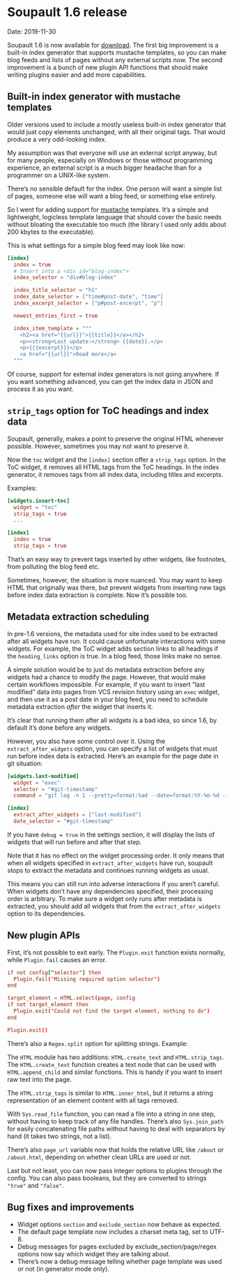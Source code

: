 <h1 id="post-title">Soupault 1.6 release</h1>

<p>Date: <time id="post-date">2019-11-30</time> </p>

<p id="post-excerpt">
Soupault 1.6 is now available for <a href="/#downloads">download</a>. The first big improvement is a built-in index generator
that supports mustache templates, so you can make blog feeds and lists of pages without any external scripts now.
The second improvement is a bunch of new plugin API functions that should make writing plugins easier
and add more capabilities.
</p>

## Built-in index generator with mustache templates

Older versions used to include a mostly useless built-in index generator that would just copy
elements unchanged, with all their original tags. That would produce a very odd-looking index.

My assumption was that everyone will use an external script anyway, but for many people,
especially on Windows or those without programming experience, an external script is a much bigger headache than
for a programmer on a UNIX-like system.

There’s no sensible default for the index. One person will want a simple list of pages, someone else will want
a blog feed, or something else entirely.

So I went for adding support for <a href="https://mustache.github.io/">mustache</a> templates. It’s a simple
and lightweight, logicless template language that should cover the basic needs without bloating the executable
too much (the library I used only adds about 200 kbytes to the executable).

This is what settings for a simple blog feed may look like now:

```toml
[index]
  index = true
  # Insert into a <div id="blog-index">
  index_selector = "div#blog-index"

  index_title_selector = "h1"
  index_date_selector = ["time#post-date", "time"]
  index_excerpt_selector = ["p#post-excerpt", "p"]

  newest_entries_first = true

  index_item_template = """
    <h2><a href="{{url}}">{{title}}</a></h2>
    <p><strong>Last update:</strong> {{date}}.</p>
    <p>{{{excerpt}}}</p>
    <a href="{{url}}">Read more</a>
  """
```

Of course, support for external index generators is not going anywhere. If you want something advanced,
you can get the index data in JSON and process it as you want.

## `strip_tags` option for ToC headings and index data

Soupault, generally, makes a point to preserve the original HTML whenever possible. However, sometimes
you may not want to preserve it.

Now the `toc` widget and the `[index]` section offer a `strip_tags` option. In the ToC widget, it removes
all HTML tags from the ToC headings. In the index generator, it removes tags from all index data,
including titles and excerpts.

Examples:

```toml
[widgets.insert-toc]
  widget = "toc"
  strip_tags = true
  ...

[index]
  index = true
  strip_tags = true
```

That’s an easy way to prevent tags inserted by other widgets, like footnotes, from polluting the blog feed etc.

Sometimes, however, the situation is more nuanced. You may want to keep HTML that originally was there,
but prevent widgets from inserting new tags before index data extraction is complete. Now it’s possible too.

## Metadata extraction scheduling

In pre-1.6 versions, the metadata used for site index used to be extracted after all widgets have run.
It could cause unfortunate interactions with some widgets. For example, the ToC widget adds section links
to all headings if the `heading_links` option is true. In a blog feed, those links make no sense.

A simple solution would be to just do metadata extraction before any widgets had a chance to modify the page.
However, that would make certain workflows impossible. For example, if you want to insert &ldquo;last modified&rdquo;
data into pages from VCS revision history using an `exec` widget, and then use it as a post date in your blog feed, you need to schedule
metadata extraction _after_ the widget that inserts it.

It’s clear that running them after all widgets is a bad idea, so since 1.6, by default it’s done before any widgets.

However, you also have some control over it. Using the `extract_after_widgets` option, you can specify a list of widgets that must run before
index data is extracted. Here’s an example for the page date in git situation:

```toml
[widgets.last-modified]
  widget = "exec"
  selector = "#git-timestamp"
  command = "git log -n 1 --pretty=format:%ad --date=format:%Y-%m-%d -- $PAGE_FILE"

[index]
  extract_after_widgets = ["last-modified"]
  date_selector = "#git-timestamp"
```

If you have `debug = true` in the settings section, it will display the lists of widgets that will run before and after that step.

Note that it has no effect on the widget processing order. It only means that when all widgets specified in `extract_after_widgets`
have run, soupault stops to extract the metadata and continues running widgets as usual.

This means you can still run into adverse interactions if you aren’t careful. When widgets don’t have any dependencies specified,
their processing order is arbitrary. To make sure a widget only runs after metadata is extracted, you should add all widgets
that from the `extract_after_widgets` option to its dependencies.

## New plugin APIs

First, it’s not possible to exit early. The `Plugin.exit` function exists normally, while `Plugin.fail` causes an error.

```toml
if not config["selector"] then
  Plugin.fail("Missing required option selector")
end

target_element = HTML.select(page, config
if not target_element then
  Plugin.exit("Could not find the target element, nothing to do")
end

Plugin.exit()
```

There’s also a `Regex.split` option for splitting strings. Example:

The `HTML` module has two additions: `HTML.create_text` and `HTML.strip_tags`. The `HTML.create_text` function
creates a text node that can be used with `HTML.append_child` and similar functions. This is handy if you want
to insert raw text into the page.

The `HTML.strip_tags` is similar to `HTML.inner_html`, but it returns a string representation of an element content
with all tags removed.

With `Sys.read_file` function, you can read a file into a string in one step, without having to keep track of any
file handles. There’s also `Sys.join_path` for easily concatenating file paths without having to deal with separators
by hand (it takes two strings, not a list).

There’s also `page_url` variable now that holds the relative URL like `/about` or `/about.html`, depending on whether
clean URLs are used or not.

Last but not least, you can now pass integer options to plugins through the config. You can also pass booleans,
but they are converted to strings `"true"` and `"false"`.

## Bug fixes and improvements

* Widget options `section` and `exclude_section` now behave as expected.
* The default page template now includes a charset meta tag, set to UTF-8.
* Debug messages for pages excluded by exclude_section/page/regex options now say which widget they are talking about.
* There’s now a debug message telling whether page template was used or not (in generator mode only).
